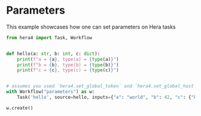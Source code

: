 # Parameters

This example showcases how one can set parameters on Hera tasks

```python
from hera4 import Task, Workflow


def hello(a: str, b: int, c: dict):
    print(f"a = {a}, type(a) = {type(a)}")
    print(f"b = {b}, type(b) = {type(b)}")
    print(f"c = {c}, type(c) = {type(c)}")


# assumes you used `hera4.set_global_token` and `hera4.set_global_host` so that the workflow can be submitted
with Workflow("parameters") as w:
    Task('hello', source=hello, inputs={"a": "world", "b": 42, "c": {"k": "v"}})

w.create()
```
